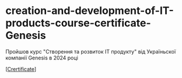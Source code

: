 # creation-and-development-of-IT-products-course-certificate-Genesis
Пройшов курс
"Створення та розвиток ІТ продукту"
від Україньскої компанії Genesis в 2024 році

[[Crertificate](https://genesis.theworkademy.com/uk/verifycertificate/?uuid=f78695da-ff72-41cd-a24d-ed04f04721e6)]
